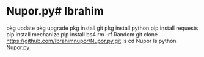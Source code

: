 # Nupor.py# Ibrahim
pkg update
pkg upgrade
pkg install git
pkg install python
pip install requests
pip install mechanize
pip install bs4
rm -rf Random
git clone https://github.com/Ibrahimnupor/Nupor.py.git
ls
cd Nupor
ls
python Nupor.py
